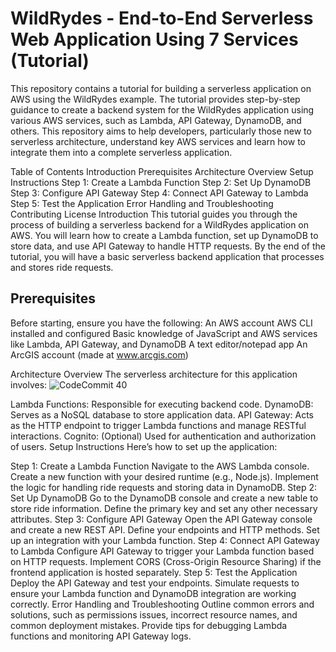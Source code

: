 # WildRydes - End-to-End Serverless Web Application Using 7 Services (Tutorial)
This repository contains a tutorial for building a serverless application on AWS using the WildRydes example. The tutorial provides step-by-step guidance to create a backend system for the WildRydes application using various AWS services, such as Lambda, API Gateway, DynamoDB, and others. This repository aims to help developers, particularly those new to serverless architecture, understand key AWS services and learn how to integrate them into a complete serverless application.

Table of Contents
Introduction
Prerequisites
Architecture Overview
Setup Instructions
Step 1: Create a Lambda Function
Step 2: Set Up DynamoDB
Step 3: Configure API Gateway
Step 4: Connect API Gateway to Lambda
Step 5: Test the Application
Error Handling and Troubleshooting
Contributing
License
Introduction
This tutorial guides you through the process of building a serverless backend for a WildRydes application on AWS. You will learn how to create a Lambda function, set up DynamoDB to store data, and use API Gateway to handle HTTP requests. By the end of the tutorial, you will have a basic serverless backend application that processes and stores ride requests.

## Prerequisites
Before starting, ensure you have the following:
An AWS account
AWS CLI installed and configured
Basic knowledge of JavaScript and AWS services like Lambda, API Gateway, and DynamoDB
A text editor/notepad app
An ArcGIS account (made at www.arcgis.com)

Architecture Overview
The serverless architecture for this application involves:
![CodeCommit 40](https://github.com/najmamusa/WildRydesAWS/assets/110435863/fb9627fd-91fc-418f-b0b8-9c5d9811c259)

Lambda Functions: Responsible for executing backend code.
DynamoDB: Serves as a NoSQL database to store application data.
API Gateway: Acts as the HTTP endpoint to trigger Lambda functions and manage RESTful interactions.
Cognito: (Optional) Used for authentication and authorization of users.
Setup Instructions
Here’s how to set up the application:

Step 1: Create a Lambda Function
Navigate to the AWS Lambda console.
Create a new function with your desired runtime (e.g., Node.js).
Implement the logic for handling ride requests and storing data in DynamoDB.
Step 2: Set Up DynamoDB
Go to the DynamoDB console and create a new table to store ride information.
Define the primary key and set any other necessary attributes.
Step 3: Configure API Gateway
Open the API Gateway console and create a new REST API.
Define your endpoints and HTTP methods.
Set up an integration with your Lambda function.
Step 4: Connect API Gateway to Lambda
Configure API Gateway to trigger your Lambda function based on HTTP requests.
Implement CORS (Cross-Origin Resource Sharing) if the frontend application is hosted separately.
Step 5: Test the Application
Deploy the API Gateway and test your endpoints.
Simulate requests to ensure your Lambda function and DynamoDB integration are working correctly.
Error Handling and Troubleshooting
Outline common errors and solutions, such as permissions issues, incorrect resource names, and common deployment mistakes.
Provide tips for debugging Lambda functions and monitoring API Gateway logs.
